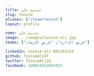 ```yaml
---
title: تسنيم علي
slug: tasnim
aliases: ["/team/tasnim"]
layout: profile

name: تسنيم علي
image: ../images/tasnim-ali.jpg
teams: ["فريق الإدارة", "فريق الإرشاد"]

linkedIn: tasnim-ali-901243159
github: TasnimAli97
twitter: TasnimAli10
facebook: 100010162691923
---
```


